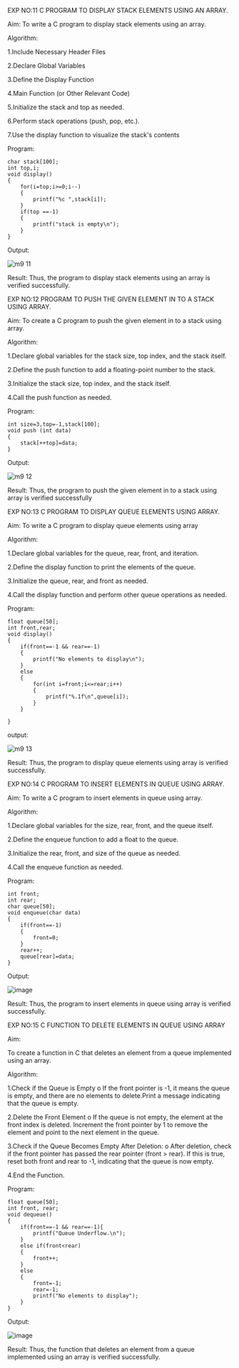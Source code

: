 EXP NO:11 C PROGRAM TO DISPLAY STACK ELEMENTS USING AN ARRAY.

Aim: To write a C program to display stack elements using an array.

Algorithm:

1.Include Necessary Header Files


2.Declare Global Variables


3.Define the Display Function

4.Main Function (or Other Relevant Code)

5.Initialize the stack and top as needed.

6.Perform stack operations (push, pop, etc.).

7.Use the display function to visualize the stack's contents

Program:
```
char stack[100];
int top,i;
void display()
{
    for(i=top;i>=0;i--)
    {
        printf("%c ",stack[i]);
    }
    if(top ==-1)
    {
        printf("stack is empty\n");
    }
}
```
Output:

![m9 11](https://github.com/user-attachments/assets/92784f3b-1262-44ec-937c-91f04a7c0bab)


Result: Thus, the program to display stack elements using an array is verified successfully.

EXP NO:12 PROGRAM TO PUSH THE GIVEN ELEMENT IN TO A STACK USING ARRAY.

Aim: To create a C program to push the given element in to a stack using array.

Algorithm:


1.Declare global variables for the stack size, top index, and the stack itself.

2.Define the push function to add a floating-point number to the stack.

3.Initialize the stack size, top index, and the stack itself.

4.Call the push function as needed.

Program:
```
int size=3,top=-1,stack[100];
void push (int data)
{
    stack[++top]=data;
}
```
Output:

![m9 12](https://github.com/user-attachments/assets/8ff7ef9f-2cc0-476b-a3f3-b223e309e29f)


Result: Thus, the program to push the given element in to a stack using array is verified successfully

EXP NO:13 C PROGRAM TO DISPLAY QUEUE ELEMENTS USING ARRAY.

Aim: To write a C program to display queue elements using array

Algorithm:


1.Declare global variables for the queue, rear, front, and iteration.

2.Define the display function to print the elements of the queue.

3.Initialize the queue, rear, and front as needed.

4.Call the display function and perform other queue operations as needed.

Program:

```
float queue[50];
int front,rear;
void display()
{
    if(front==-1 && rear==-1)
    {
        printf("No elements to display\n");
    }
    else
    {
        for(int i=front;i<=rear;i++)
        {
            printf("%.1f\n",queue[i]);
        }
    }
    
}
```
output:

![m9 13](https://github.com/user-attachments/assets/ca89e45b-97c9-4bff-bd3c-700751c52874)


Result: Thus, the program to display queue elements using array is verified successfully.

EXP NO:14 C PROGRAM TO INSERT ELEMENTS IN QUEUE USING ARRAY.

Aim: To write a C program to insert elements in queue using array.

Algorithm:


1.Declare global variables for the size, rear, front, and the queue itself.

2.Define the enqueue function to add a float to the queue.

3.Initialize the rear, front, and size of the queue as needed.

4.Call the enqueue function as needed.

Program:
```
int front;
int rear;
char queue[50];
void enqueue(char data)
{
    if(front==-1)
    {
        front=0;
    }
    rear++;
    queue[rear]=data;
}
```
Output:

![image](https://github.com/user-attachments/assets/8b535e8b-4a6f-4cd0-a088-e6fbf352341a)


Result: Thus, the program to insert elements in queue using array is verified successfully.

EXP NO:15 C FUNCTION TO DELETE ELEMENTS IN QUEUE USING ARRAY

Aim:

To create a function in C that deletes an element from a queue implemented using an array.

Algorithm:


1.Check if the Queue is Empty o If the front pointer is -1, it means the queue is empty, and there are no elements to delete.Print a message indicating that the queue is empty.

2.Delete the Front Element o If the queue is not empty, the element at the front index is deleted. Increment the front pointer by 1 to remove the element and point to the next element in the queue.

3.Check if the Queue Becomes Empty After Deletion: o After deletion, check if the front pointer has passed the rear pointer (front > rear). If this is true, reset both front and rear to -1, indicating that the queue is now empty.


4.End the Function.

Program:
```
float queue[50];
int front, rear;
void dequeue()
{
    if(front==-1 && rear==-1){
        printf("Queue Underflow.\n");
    }
    else if(front<rear)
    {
        front++;
    }
    else
    {
        front=-1;
        rear=-1;
        printf("No elements to display");
    }
}
```
Output:

![image](https://github.com/user-attachments/assets/60e85f69-47a2-4231-a450-0d22cfb0b01c)


Result: Thus, the function that deletes an element from a queue implemented using an array is verified successfully.

